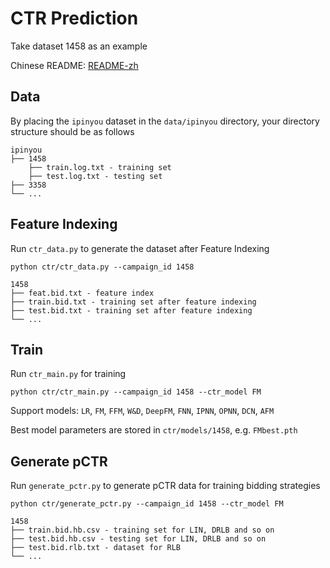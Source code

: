 # CTR Prediction

Take dataset 1458 as an example

Chinese README: [README-zh](https://github.com/hzn666/RLBid_EA/blob/master/ctr/README.MD)

## Data 

By placing the `ipinyou` dataset in the `data/ipinyou` directory, your directory structure should be as follows

```
ipinyou
├── 1458
    ├── train.log.txt - training set
    ├── test.log.txt - testing set
├── 3358
└── ...
```

## Feature Indexing

Run `ctr_data.py` to generate the dataset after Feature Indexing

```
python ctr/ctr_data.py --campaign_id 1458
```

```
1458
├── feat.bid.txt - feature index
├── train.bid.txt - training set after feature indexing
├── test.bid.txt - training set after feature indexing
└── ...
```

## Train

Run  `ctr_main.py`  for training

```
python ctr/ctr_main.py --campaign_id 1458 --ctr_model FM
```

Support models: `LR`, `FM`, `FFM`, `W&D`, `DeepFM`, `FNN`, `IPNN`, `OPNN`, `DCN`, `AFM`

Best model parameters are stored in `ctr/models/1458`, e.g. `FMbest.pth`

## Generate pCTR

Run `generate_pctr.py` to generate pCTR data for training bidding strategies

```
python ctr/generate_pctr.py --campaign_id 1458 --ctr_model FM
```

```
1458
├── train.bid.hb.csv - training set for LIN, DRLB and so on 
├── test.bid.hb.csv - testing set for LIN, DRLB and so on 
├── test.bid.rlb.txt - dataset for RLB
└── ...
```

